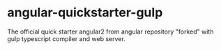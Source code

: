 # angular-quickstarter-gulp
The official quick starter angular2 from angular repository "forked" with gulp typescript compiler and web server.
